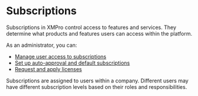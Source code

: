 # Subscriptions

Subscriptions in XMPro control access to features and services. They determine what products and features users can access within the platform.

As an administrator, you can:

- [Manage user access to subscriptions](manage-user-access.md)
- [Set up auto-approval and default subscriptions](setup-auto-approvals-default-subscriptions.md)
- [Request and apply licenses](request-and-apply-a-license.md)

Subscriptions are assigned to users within a company. Different users may have different subscription levels based on their roles and responsibilities.
